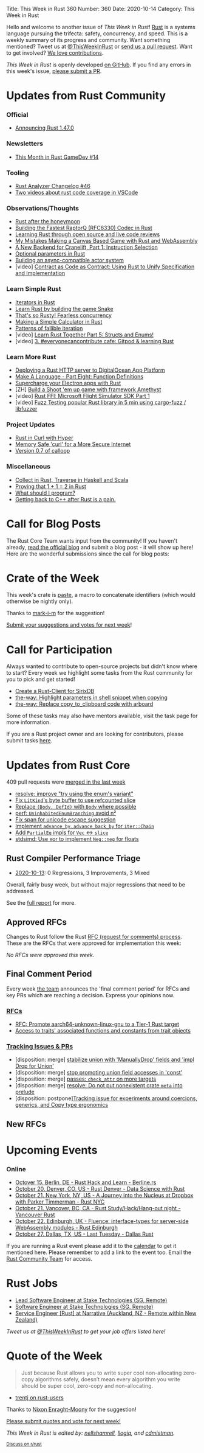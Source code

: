 Title: This Week in Rust 360
Number: 360
Date: 2020-10-14
Category: This Week in Rust

Hello and welcome to another issue of *This Week in Rust*!
[Rust](http://rust-lang.org) is a systems language pursuing the trifecta: safety, concurrency, and speed.
This is a weekly summary of its progress and community.
Want something mentioned? Tweet us at [@ThisWeekInRust](https://twitter.com/ThisWeekInRust) or [send us a pull request](https://github.com/emberian/this-week-in-rust).
Want to get involved? [We love contributions](https://github.com/rust-lang/rust/blob/master/CONTRIBUTING.md).

*This Week in Rust* is openly developed [on GitHub](https://github.com/emberian/this-week-in-rust).
If you find any errors in this week's issue, [please submit a PR](https://github.com/emberian/this-week-in-rust/pulls).

# Updates from Rust Community

### Official
* [Announcing Rust 1.47.0](https://blog.rust-lang.org/2020/10/08/Rust-1.47.html)

### Newsletters
* [This Month in Rust GameDev #14](https://rust-gamedev.github.io/posts/newsletter-014/)

### Tooling
* [Rust Analyzer Changelog #46](https://rust-analyzer.github.io/thisweek/2020/10/12/changelog-46.html)
* [Two videos about rust code coverage in VSCode](https://www.marcoieni.com/2020/10/2-videos-about-rust-code-coverage-in-vscode/)

### Observations/Thoughts
* [Rust after the honeymoon](http://dtrace.org/blogs/bmc/2020/10/11/rust-after-the-honeymoon/)
* [Building the Fastest RaptorQ (RFC6330) Codec in Rust](https://www.cberner.com/2020/10/12/building-fastest-raptorq-rfc6330-codec-rust/)
* [Learning Rust through open source and live code reviews](https://loige.co/learning-rust-through-open-source-and-live-code-reviews/)
* [My Mistakes Making a Canvas Based Game with Rust and WebAssembly](https://dev.to/fallenstedt/making-a-canvas-based-game-with-rust-and-webassembly-2l46)
* [A New Backend for Cranelift, Part 1: Instruction Selection](https://hacks.mozilla.org/2020/10/a-new-backend-for-cranelift-part-1-instruction-selection/)
* [Optional parameters in Rust](https://vidify.org/blog/rust-parameters/)
* [Building an async-compatible actor system](https://github.com/Diggsey/posts/blob/master/actor-systems/README.md)
* [video] [Contract as Code as Contract: Using Rust to Unify Specification and Implementation](https://youtu.be/EmSjZbSzA3A)

### Learn Simple Rust
* [Iterators in Rust](https://blog.thoughtram.io/iterators-in-rust/)
* [Learn Rust by building the game Snake](https://blog.scottlogic.com/2020/10/08/lets-build-snake-with-rust.html)
* [That's so Rusty! Fearless concurrency](https://dev.to/imaculate3/fearless-concurrency-5fk8)
* [Making a Simple Calculator in Rust](https://dev.to/yjdoc2/making-a-simple-calculator-in-rust-d65)
* [Patterns of fallible iteration](https://morestina.net/blog/1607/fallible-iteration)
* [video] [Learn Rust Together Part 5: Structs and Enums!](https://www.youtube.com/watch?v=Iy5pvVPZT50)
* [video] [3. #everyonecancontribute cafe: Gitpod & learning Rust](https://youtu.be/ewDAOLTto-A)

### Learn More Rust
* [Deploying a Rust HTTP server to DigitalOcean App Platform](https://pretired.dazwilkin.com/posts/201008/)
* [Make A Language - Part Eight: Function Definitions](https://arzg.github.io/lang/8/)
* [Supercharge your Electron apps with Rust](https://blog.logrocket.com/supercharge-your-electron-apps-with-rust/)
* [ZH] [Build a Shoot 'em up game with framework Amethyst](https://yodalee.me/2020/06/introduction/)
* [video] [Rust FFI: Microsoft Flight Simulator SDK Part 1](https://youtu.be/jNNz4h3iIlw)
* [video] [Fuzz Testing popular Rust library in 5 min using cargo-fuzz / libfuzzer](https://youtu.be/W0ZRZyljKjo)

### Project Updates
* [Rust in Curl with Hyper](https://daniel.haxx.se/blog/2020/10/09/rust-in-curl-with-hyper/)
* [Memory Safe 'curl' for a More Secure Internet](https://www.abetterinternet.org/post/memory-safe-curl/)
* [Version 0.7 of calloop](https://smithay.github.io/calloop-v-0-7.html)

### Miscellaneous
* [Collect in Rust, Traverse in Haskell and Scala](https://www.fpcomplete.com/blog/collect-rust-traverse-haskell-scala/)
* [Proving that 1 + 1 = 2 in Rust](https://gist.github.com/gretingz/bc194c20a2de2c7bcc0f457282ba2662)
* [What should I program?](http://jamesmcm.github.io/blog/2020/10/11/programming-projects/#en)
* [Getting back to C++ after Rust is a pain.](https://www.reddit.com/r/rust/comments/ja5aoe/getting_back_to_c_after_rust_is_a_pain/)

# Call for Blog Posts

The Rust Core Team wants input from the community!
If you haven't already, [read the official blog](https://blog.rust-lang.org/2020/09/03/Planning-2021-Roadmap.html) and submit a blog post - it will show up here!
Here are the wonderful submissions since the call for blog posts:

# Crate of the Week

This week's crate is [paste](https://crates.io/crates/paste), a macro to concatenate identifiers (which would otherwise be nightly only).

Thanks to [mark-i-m](https://users.rust-lang.org/t/crate-of-the-week/2704/825) for the suggestion!

[Submit your suggestions and votes for next week][submit_crate]!

[submit_crate]: https://users.rust-lang.org/t/crate-of-the-week/2704

# Call for Participation

Always wanted to contribute to open-source projects but didn't know where to start?
Every week we highlight some tasks from the Rust community for you to pick and get started!

* [Create a Rust-Client for SirixDB](https://dev.to/sirixdb/create-a-rust-client-during-hacktoberfest-5al4)
* [the-way: Highlight parameters in shell snippet when copying](https://github.com/out-of-cheese-error/the-way/issues/75)
* [the-way: Replace copy_to_clipboard code with arboard](https://github.com/out-of-cheese-error/the-way/issues/76)

Some of these tasks may also have mentors available, visit the task page for more information.

If you are a Rust project owner and are looking for contributors, please submit tasks [here][guidelines].

[guidelines]: https://users.rust-lang.org/t/twir-call-for-participation/4821

# Updates from Rust Core

409 pull requests were [merged in the last week][merged]

[merged]: https://github.com/search?q=is%3Apr+org%3Arust-lang+is%3Amerged+merged%3A2020-10-05..2020-10-12

* [resolve: improve "try using the enum's variant"](https://github.com/rust-lang/rust/pull/77341)
* [Fix `LitKind`'s byte buffer to use refcounted slice](https://github.com/rust-lang/rust/pull/77560)
* [Replace `(Body, DefId)` with `Body` where possible](https://github.com/rust-lang/rust/pull/77552)
* [perf: `UninhabitedEnumBranching` avoid n²](https://github.com/rust-lang/rust/pull/77597)
* [Fix span for unicode escape suggestion](https://github.com/rust-lang/rust/pull/77587)
* [Implement `advance_by`, `advance_back_by` for `iter::Chain`](https://github.com/rust-lang/rust/pull/77594)
* [Add `PartialEq` impls for `Vec` ↔ `slice`](https://github.com/rust-lang/rust/pull/74194)
* [stdsimd: Use xor to implement `Neg::neg` for floats](https://github.com/rust-lang/stdsimd/pull/31)

## Rust Compiler Performance Triage

* [2020-10-13](https://github.com/rust-lang/rustc-perf/blob/master/triage/2020-10-13.md):
0 Regressions, 3 Improvements, 3 Mixed

Overall, fairly busy week, but without major regressions that need to be addressed.

See the [full report](https://github.com/rust-lang/rustc-perf/blob/master/triage/2020-10-13.md) for more.

## Approved RFCs

Changes to Rust follow the Rust [RFC (request for comments) process](https://github.com/rust-lang/rfcs#rust-rfcs). These
are the RFCs that were approved for implementation this week:

*No RFCs were approved this week.*

## Final Comment Period

Every week [the team](https://www.rust-lang.org/team.html) announces the
'final comment period' for RFCs and key PRs which are reaching a
decision. Express your opinions now.

### [RFCs](https://github.com/rust-lang/rfcs/labels/final-comment-period)
* [RFC: Promote aarch64-unknown-linux-gnu to a Tier-1 Rust target](https://github.com/rust-lang/rfcs/pull/2959)
* [Access to traits' associated functions and constants from trait objects](https://github.com/rust-lang/rfcs/pull/2886)

### [Tracking Issues & PRs](https://github.com/rust-lang/rust/labels/final-comment-period)

* [disposition: merge] [stabilize union with 'ManuallyDrop' fields and 'impl Drop for Union'](https://github.com/rust-lang/rust/pull/77547)
* [disposition: merge] [stop promoting union field accesses in 'const'](https://github.com/rust-lang/rust/pull/77526)
* [disposition: merge] [passes: `check_attr` on more targets](https://github.com/rust-lang/rust/pull/77015)
* [disposition: merge] [resolve: Do not put nonexistent crate `meta` into prelude](https://github.com/rust-lang/rust/pull/75802)
* [disposition: postpone][Tracking issue for experiments around coercions, generics, and Copy type ergonomics](https://github.com/rust-lang/rust/issues/44619)

## New RFCs


# Upcoming Events

### Online
* [Octover 15. Berlin, DE - Rust Hack and Learn - Berline.rs](https://www.meetup.com/opentechschool-berlin/events/txcprrybcnbtb/)
* [October 20. Denver, CO, US - Rust Denver - Data Science with Rust](https://www.meetup.com/Rust-Boulder-Denver/events/272996842/)
* [October 21. New York, NY, US - A Journey into the Nucleus at Dropbox with Parker Timmerman - Rust NYC](https://www.meetup.com/Rust-NYC/events/273887563)
* [October 21. Vancover, BC, CA - Rust Study/Hack/Hang-out night - Vancouver Rust](https://www.meetup.com/Vancouver-Rust/events/cxrtxrybcnbcc/)
* [October 22. Edinburgh, UK - Fluence: interface-types for server-side WebAssembly modules - Rust Edinburgh](https://www.meetup.com/rust-edi/events/273685985)
* [October 27. Dallas, TX, US - Last Tuesday - Dallas Rust](https://www.meetup.com/Dallas-Rust/events/jqxqwrybcnbkc/)

If you are running a Rust event please add it to the [calendar] to get
it mentioned here. Please remember to add a link to the event too.
Email the [Rust Community Team][community] for access.

[calendar]: https://www.google.com/calendar/embed?src=apd9vmbc22egenmtu5l6c5jbfc%40group.calendar.google.com
[community]: mailto:community-team@rust-lang.org

# Rust Jobs
* [Lead Software Engineer at Stake Technologies (SG, Remote)](https://angel.co/company/stake-technologies/jobs/1005201-lead-software-engineer)
* [Software Engineer at Stake Technologies (SG, Remote)](https://angel.co/company/stake-technologies/jobs/1005914-software-engineer)
* [Service Engineer [Rust] at Narrative (Auckland, NZ - Remote within New Zealand)](https://narrative.so/job/service-engineer-rust)

*Tweet us at [@ThisWeekInRust](https://twitter.com/ThisWeekInRust) to get your job offers listed here!*

# Quote of the Week

> Just because Rust allows you to write super cool non-allocating zero-copy algorithms safely, doesn’t mean every algorithm you write should be super cool, zero-copy and non-allocating.

- [trentj on rust-users](https://users.rust-lang.org/t/feeling-rust-is-so-difficult/29962/15)

Thanks to [Nixon Enraght-Moony](https://users.rust-lang.org/t/twir-quote-of-the-week/328/948) for the suggestion!

[Please submit quotes and vote for next week!](https://users.rust-lang.org/t/twir-quote-of-the-week/328)

*This Week in Rust is edited by: [nellshamrell](https://github.com/nellshamrell), [llogiq](https://github.com/llogiq), and [cdmistman](https://github.com/cdmistman).*

<small>[Discuss on r/rust](https://www.reddit.com/r/rust/comments/jbh0ci/this_week_in_rust_360/)</small>
